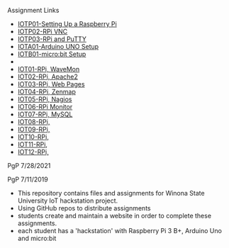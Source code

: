Assignment Links
* <a href="https://eprof1.github.io/IOT/IOTP01/IOTP01.html" target="_blank">IOTP01-Setting Up a Raspberry Pi</a>
* <a href="https://eprof1.github.io/IOT/IOTP02/IOTP02.html" target="_blank">IOTP02-RPi VNC</a>
* <a href="https://eprof1.github.io/IOT/IOTP03/IOTP03.html" target="_blank">IOTP03-RPi and PuTTY</a>
* <a href="https://eprof1.github.io/IOT/IOTA01/IOTA01.html" target="_blank">IOTA01-Arduino UNO Setup</a>
* <a href="https://eprof1.github.io/IOT/IOTB01/IOTB01.html" target="_blank">IOTB01-micro:bit Setup</a>
* 
* <a href="https://eprof1.github.io/IOT/IOT01/IOT01.html" target="_blank">IOT01-RPi, WaveMon</a>
* <a href="https://eprof1.github.io/IOT/IOT02/IOT02.html" target="_blank">IOT02-RPi, Apache2</a>
* <a href="https://eprof1.github.io/IOT/IOT03/IOT03.html" target="_blank">IOT03-RPi, Web Pages</a>
* <a href="https://eprof1.github.io/IOT/IOT04/IOT04.html" target="_blank">IOT04-RPi, Zenmap</a>
* <a href="https://eprof1.github.io/IOT/IOT05/IOT05.html" target="_blank">IOT05-RPi, Nagios</a>
* <a href="https://eprof1.github.io/IOT/IOT06/IOT06.html" target="_blank">IOT06-RPi Monitor</a>
* <a href="https://eprof1.github.io/IOT/IOT07/IOT07.html" target="_blank">IOT07-RPi, MySQL</a>
* <a href="https://eprof1.github.io/IOT/IOT08/IOT08.html" target="_blank">IOT08-RPi,  </a>
* <a href="https://eprof1.github.io/IOT/IOT09/IOT09.html" target="_blank">IOT09-RPi, </a>
* <a href="https://eprof1.github.io/IOT/IOT10/IOT10.html" target="_blank">IOT10-RPi, </a>
* <a href="https://eprof1.github.io/IOT/IOT11/IOT11.html" target="_blank">IOT11-RPi, </a>
* <a href="https://eprof1.github.io/IOT/IOT12/IOT12.html" target="_blank">IOT12-RPi, </a>

PgP 7/28/2021


PgP 7/11/2019
   * This repository contains files and assignments for Winona State University IoT hackstation project.
   * Using GitHub repos to distribute assignments
   * students create and maintain a website in order to complete these assignments.
   * each student has a 'hackstation' with Raspberry Pi 3 B+, Arduino Uno and micro:bit


